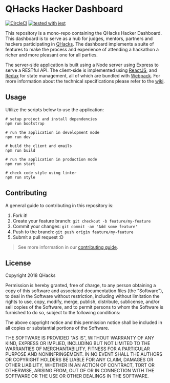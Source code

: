 # QHacks Hacker Dashboard

[![CircleCI](https://circleci.com/gh/qhacks/hacker-dashboard.svg?style=svg)](https://circleci.com/gh/qhacks/hacker-dashboard)
[![tested with jest](https://img.shields.io/badge/tested_with-jest-99424f.svg)](https://github.com/facebook/jest)

This repository is a mono-repo containing the QHacks Hacker Dashboard. This dashboard is to serve as a hub for judges, mentors, partners and hackers participating in [QHacks](https://qhacks.io/). The dashboard implements a suite of features to make the process and experience of attending a hackathon a richer and more pleasant one for all parties.

The server-side application is built using a Node server using Express to serve a RESTful API. The client-side is implemented using [ReactJS](https://reactjs.org/), and [Redux](http://redux.js.org/docs/introduction/) for state management, all of which are bundled with [Webpack](https://webpack.github.io/). For more information about the technical specifications please refer to the [wiki](https://github.com/qhacks/hacker-dashboard/wiki).

## Usage

Utilize the scripts below to use the application:

```
# setup project and install dependencies
npm run bootstrap

# run the application in development mode
npm run dev

# build the client and emails
npm run build

# run the application in production mode
npm run start

# check code style using linter
npm run style
```

## Contributing

A general guide to contributing in this repository is:

1. Fork it!
2. Create your feature branch: `git checkout -b feature/my-feature`
3. Commit your changes: `git commit -am 'Add some feature'`
4. Push to the branch: `git push origin feature/my-feature`
5. Submit a pull request :D

> See more information in our [contributing guide](https://github.com/qhacks/hacker-dashboard/blob/dev/CONTRIBUTING.md).

## License

Copyright 2018 QHacks

Permission is hereby granted, free of charge, to any person obtaining a copy of this software and associated documentation files (the "Software"), to deal in the Software without restriction, including without limitation the rights to use, copy, modify, merge, publish, distribute, sublicense, and/or sell copies of the Software, and to permit persons to whom the Software is furnished to do so, subject to the following conditions:

The above copyright notice and this permission notice shall be included in all copies or substantial portions of the Software.

THE SOFTWARE IS PROVIDED "AS IS", WITHOUT WARRANTY OF ANY KIND, EXPRESS OR IMPLIED, INCLUDING BUT NOT LIMITED TO THE WARRANTIES OF MERCHANTABILITY, FITNESS FOR A PARTICULAR PURPOSE AND NONINFRINGEMENT. IN NO EVENT SHALL THE AUTHORS OR COPYRIGHT HOLDERS BE LIABLE FOR ANY CLAIM, DAMAGES OR OTHER LIABILITY, WHETHER IN AN ACTION OF CONTRACT, TORT OR OTHERWISE, ARISING FROM, OUT OF OR IN CONNECTION WITH THE SOFTWARE OR THE USE OR OTHER DEALINGS IN THE SOFTWARE.

